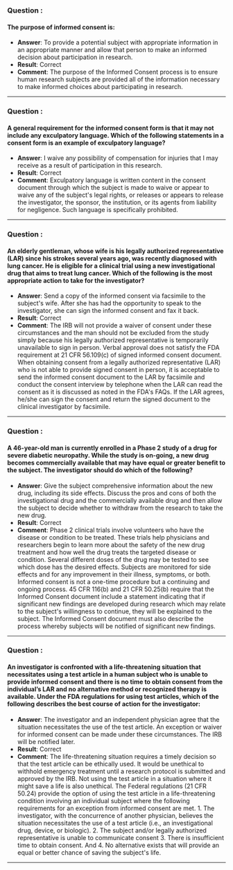 ### Question :
#### The purpose of informed consent is:
- **Answer**: To provide a potential subject with appropriate information in an appropriate manner and allow that person to make an informed decision about participation in research.
- **Result**: Correct
- **Comment**: The purpose of the Informed Consent process is to ensure human research subjects are provided all of the information necessary to make informed choices about participating in research.

---

### Question :
#### A general requirement for the informed consent form is that it may not include any exculpatory language. Which of the following statements in a consent form is an example of exculpatory language?
- **Answer**: I waive any possibility of compensation for injuries that I may receive as a result of participation in this research.
- **Result**: Correct
- **Comment**: Exculpatory language is written content in the consent document through which the subject is made to waive or appear to waive any of the subject's legal rights, or releases or appears to release the investigator, the sponsor, the institution, or its agents from liability for negligence. Such language is specifically prohibited.

---

### Question :
#### An elderly gentleman, whose wife is his legally authorized representative (LAR) since his strokes several years ago, was recently diagnosed with lung cancer. He is eligible for a clinical trial using a new investigational drug that aims to treat lung cancer. Which of the following is the most appropriate action to take for the investigator?
- **Answer**: Send a copy of the informed consent via facsimile to the subject's wife. After she has had the opportunity to speak to the investigator, she can sign the informed consent and fax it back.
- **Result**: Correct
- **Comment**: The IRB will not provide a waiver of consent under these circumstances and the man should not be excluded from the study simply because his legally authorized representative is temporarily unavailable to sign in person. Verbal approval does not satisfy the FDA requirement at 21 CFR 56.109(c) of signed informed consent document. When obtaining consent from a legally authorized representative (LAR) who is not able to provide signed consent in person, it is acceptable to send the informed consent document to the LAR by facsimile and conduct the consent interview by telephone when the LAR can read the consent as it is discussed as noted in the FDA's FAQs. If the LAR agrees, he/she can sign the consent and return the signed document to the clinical investigator by facsimile.

---

### Question :
#### A 46-year-old man is currently enrolled in a Phase 2 study of a drug for severe diabetic neuropathy. While the study is on-going, a new drug becomes commercially available that may have equal or greater benefit to the subject. The investigator should do which of the following?
- **Answer**: Give the subject comprehensive information about the new drug, including its side effects. Discuss the pros and cons of both the investigational drug and the commercially available drug and then allow the subject to decide whether to withdraw from the research to take the new drug.
- **Result**: Correct
- **Comment**: Phase 2 clinical trials involve volunteers who have the disease or condition to be treated. These trials help physicians and researchers begin to learn more about the safety of the new drug treatment and how well the drug treats the targeted disease or condition. Several different doses of the drug may be tested to see which dose has the desired effects. Subjects are monitored for side effects and for any improvement in their illness, symptoms, or both. Informed consent is not a one-time procedure but a continuing and ongoing process. 45 CFR 116(b) and 21 CFR 50.25(b) require that the Informed Consent document include a statement indicating that if significant new findings are developed during research which may relate to the subject's willingness to continue, they will be explained to the subject. The Informed Consent document must also describe the process whereby subjects will be notified of significant new findings.

---

### Question :
#### An investigator is confronted with a life-threatening situation that necessitates using a test article in a human subject who is unable to provide informed consent and there is no time to obtain consent from the individual’s LAR and no alternative method or recognized therapy is available. Under the FDA regulations for using test articles, which of the following describes the best course of action for the investigator:
- **Answer**: The investigator and an independent physician agree that the situation necessitates the use of the test article. An exception or waiver for informed consent can be made under these circumstances. The IRB will be notified later.
- **Result**: Correct
- **Comment**: The life-threatening situation requires a timely decision so that the test article can be ethically used. It would be unethical to withhold emergency treatment until a research protocol is submitted and approved by the IRB. Not using the test article in a situation where it might save a life is also unethical. The Federal regulations (21 CFR 50.24) provide the option of using the test article in a life-threatening condition involving an individual subject where the following requirements for an exception from informed consent are met. 1. The investigator, with the concurrence of another physician, believes the situation necessitates the use of a test article (i.e., an investigational drug, device, or biologic). 2. The subject and/or legally authorized representative is unable to communicate consent 3. There is insufficient time to obtain consent. And 4. No alternative exists that will provide an equal or better chance of saving the subject's life.

---
